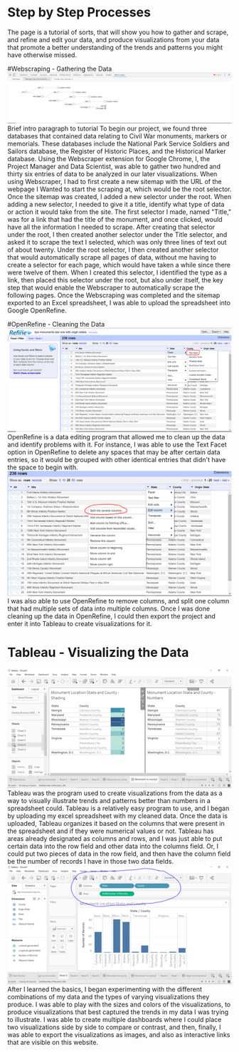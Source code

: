 # Step by Step Processes
The page is a tutorial of sorts, that will show you how to gather and scrape, and refine and edit your data, and produce visualizations from your data that promote a better understanding of the trends and patterns you might have otherwise missed.

#Webscraping - Gathering the Data
![THis is an example of a Webscraper selector graph, which shows the selectors I created and how it will automatically go to scrape the next page of data](./imgs/Webscraper.PNG)
Brief intro paragraph to tutorial
To begin our project, we found three databases that contained data relating to Civil War monuments, markers or memorials. These databases include the National Park Service Soldiers and Sailors database, the Register of Historic Places, and the Historical Marker database. Using the Webscraper extension for Google Chrome, I, the Project Manager and Data Scientist, was able to gather two hundred and thirty six entries of data  to be analyzed in our later visualizations. When using Webscraper, I had to first create a new sitemap with the URL of the webpage I Wanted to start the scraping at, which would be the root selector. Once the sitemap was created, I added a new selector under the root. When adding a new selector, I needed to give it a title, identify what type of data or action it would take from the site. The first selector I made, named "Title," was for a link that had the title of the monument, and once clicked, would have all the information I needed to scrape. After creating that selector under the root, I then created another selector under the Title selector, and asked it to scrape the text I selected, which was only three lines of text out of about twenty. Under the root selector, I then created another selector that would automatically scrape all pages of data, without me having to create a selector for each page, which would have taken a while since there were twelve of them. When I created this selector, I identified the type as a link, then placed this selector under the root, but also under itself, the key step that would enable the Webscraper to automatically scrape the following pages. Once the Webscraping was completed and the sitemap exported to an Excel spreadsheet, I was able to upload the spreadsheet into Google OpenRefine.

#OpenRefine - Cleaning the Data
![An example of using the text facet to edit the data and remove things like extra spaces from the ends of some words](./imgs/Openrefine-showing-text-facet.PNG)
OpenRefine is a data editing program that allowed me to clean up the data and identify problems with it. For instance, I was able to use the Text Facet option in OpenRefine to delete any spaces that may be after certain data entries, so it would be grouped with other identical entries that didn't have the space to begin with.
![Splitting the data into multiple columns](./imgs/Openrefine-showing-columns.PNG)
I was also able to use OpenRefine to remove columns, and split one column that had multiple sets of data into multiple columns. Once I was done cleaning up the data in OpenRefine, I could then export the project and enter it into Tableau to create visualizations for it.

# Tableau - Visualizing the Data
![Tableau dashboard](./imgs/Tableau-dashboard.PNG)
Tableau was the program used to create visualizations from the data as a way to visually illustrate trends and patterns better than numbers in a spreadsheet could. Tableau is a relatively easy program to use, and I began by uploading my excel spreadsheet with my cleaned data. Once the data is uploaded, Tableau organizes it based on the columns that were present in the spreadsheet and if they were numerical values or not. Tableau has areas already designated as columns and rows, and I was just able to put certain data into the row field and other data into the columns field. Or, I could put two pieces of data in the row field, and then have the column field be the number of records I have in those two data fields.
![Tableau example of columns and rows](./imgs/Tableau-rows-columns.PNG)
After I learned the basics, I began experimenting with the different combinations of my data and the types of varying visualizations they produce. I was able to play with the sizes and colors of the visualizations, to produce visualizations that best captured the trends in my data I was trying to illustrate. I was able to create multiple dashboards where I could place two visualizations side by side to compare or contrast, and then, finally, I was able to export the visualizations as images, and also as interactive links that are visible on this website.
